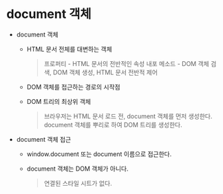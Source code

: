# document 객체

- document 객체

    - HTML 문서 전체를 대변하는 객체

        > 프로퍼티 - HTML 문서의 전반적인 속성 내포
        > 메소드 - DOM 객체 검색, DOM 객체 생성, HTML 문서 전반적 제어


    - DOM 객체를 접근하는 경로의 시작점

    - DOM 트리의 최상위 객체

        > 브라우저는 HTML 문서 로드 전, document 객체를 먼저 생성한다.
        > document 객체를 뿌리로 하여 DOM 트리를 생성한다.


- document 객체 접근

    - window.document 또는 document 이름으로 접근한다.

    - document 객체는 DOM 객체가 아니다.

        > 연결된 스타일 시트가 없다.